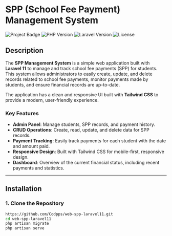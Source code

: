 # **SPP (School Fee Payment) Management System**

![Project Badge](https://img.shields.io/badge/Version-1.0-brightgreen) ![PHP Version](https://img.shields.io/badge/PHP-%5E8.0-blue) ![Laravel Version](https://img.shields.io/badge/Laravel-%5E11-orange) ![License](https://img.shields.io/badge/License-MIT-blue)

## **Description**
The **SPP Management System** is a simple web application built with **Laravel 11** to manage and track school fee payments (SPP) for students. This system allows administrators to easily create, update, and delete records related to school fee payments, monitor payments made by students, and ensure financial records are up-to-date.

The application has a clean and responsive UI built with **Tailwind CSS** to provide a modern, user-friendly experience.

### **Key Features**
- **Admin Panel**: Manage students, SPP records, and payment history.
- **CRUD Operations**: Create, read, update, and delete data for SPP records.
- **Payment Tracking**: Easily track payments for each student with the date and amount paid.
- **Responsive Design**: Built with Tailwind CSS for mobile-first, responsive design.
- **Dashboard**: Overview of the current financial status, including recent payments and statistics.

---

## **Installation**

### 1. **Clone the Repository**

```bash
https://github.com/Codpps/web-spp-laravel11.git
cd web-spp-laravel11
php artisan migrate
php artisan serve

